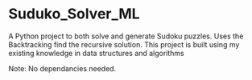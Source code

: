 # Suduko_Solver_ML

A Python project to both solve and generate Sudoku puzzles. Uses the Backtracking find the recursive solution. 
This project is built using my existing knowledge in data structures and algorithms

Note: No dependancies needed.
